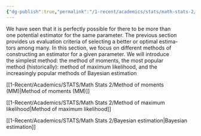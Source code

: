 ```yaml
---
{"dg-publish":true,"permalink":"/1-recent/academics/stats/math-stats-2/finding-point-estimators/","created":"2025-02-06T11:49:38.166-05:00","updated":"2025-07-07T17:32:42.420-04:00"}
---
```


We have seen that it is perfectly possible for there to be more than  
one potential estimator for the same parameter. The previous section  
provides us evaluation criteria of selecting a better or optimal estima-  
tors among many. In this section, we focus on different methods of  
constructing an estimator for a given parameter. We will introduce  
the simplest method: the method of moments, the most popular  
method (historically): method of maximum likelihood, and the  
increasingly popular methods of Bayesian estimation

[[1-Recent/Academics/STATS/Math Stats 2/Method of moments (MM)\|Method of moments (MM)]]

[[1-Recent/Academics/STATS/Math Stats 2/Method of maximum likelihood\|Method of maximum likelihood]]

[[1-Recent/Academics/STATS/Math Stats 2/Bayesian estimation\|Bayesian estimation]]
